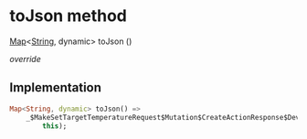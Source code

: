 


# toJson method








[Map](https://api.dart.dev/stable/2.12.3/dart-core/Map-class.html)&lt;[String](https://api.dart.dev/stable/2.12.3/dart-core/String-class.html), dynamic> toJson
()

_override_






## Implementation

```dart
Map<String, dynamic> toJson() =>
    _$MakeSetTargetTemperatureRequest$Mutation$CreateActionResponse$Device$DeviceTrait$ThermostatSettingDeviceTrait$ThermostatSettingPropertiesToJson(
        this);
```







